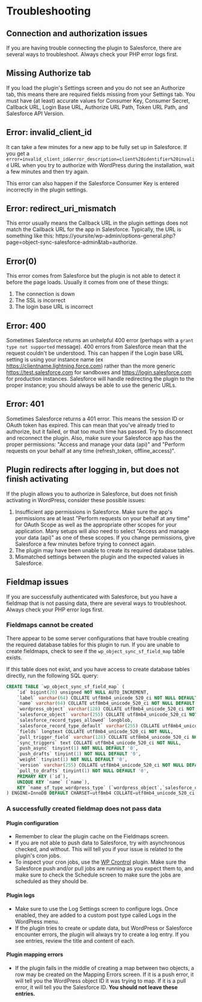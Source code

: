 # Troubleshooting

## Connection and authorization issues

If you are having trouble connecting the plugin to Salesforce, there are several ways to troubleshoot. Always check your PHP error logs first.

## Missing Authorize tab

If you load the plugin's Settings screen and you do not see an Authorize tab, this means there are required fields missing from your Settings tab. You must have (at least) accurate values for Consumer Key, Consumer Secret, Callback URL, Login Base URL, Authorize URL Path, Token URL Path, and Salesforce API Version.

## Error: invalid_client_id

It can take a few minutes for a new app to be fully set up in Salesforce. If you get a `error=invalid_client_id&error_description=client%20identifier%20invalid` URL when you try to authorize with WordPress during the installation, wait a few minutes and then try again.

This error can also happen if the Salesforce Consumer Key is entered incorrectly in the plugin settings.

## Error: redirect_uri_mismatch

This error usually means the Callback URL in the plugin settings does not match the Callback URL for the app in Salesforce. Typically, the URL is something like this: https://yoursite/wp-admin/options-general.php?page=object-sync-salesforce-admin&tab=authorize.

## Error(0)

This error comes from Salesforce but the plugin is not able to detect it before the page loads. Usually it comes from one of these things:

1. The connection is down
2. The SSL is incorrect
3. The login base URL is incorrect

## Error: 400

Sometimes Salesforce returns an unhelpful 400 error (perhaps with a `grant type not supported` message). 400 errors from Salesforce mean that the request couldn't be understood. This can happen if the Login base URL setting is using your instance name (ex https://clientname.lightning.force.com) rather than the more generic https://test.salesforce.com for sandboxes and https://login.salesforce.com for production instances. Salesforce will handle redirecting the plugin to the proper instance; you should always be able to use the generic URLs.

## Error: 401

Sometimes Salesforce returns a 401 error. This means the session ID or OAuth token has expired. This can mean that you've already tried to authorize, but it failed, or that too much time has passed. Try to disconnect and reconnect the plugin. Also, make sure your Salesforce app has the proper permissions: "Access and manage your data (api)" and "Perform requests on your behalf at any time (refresh_token, offline_access)".

## Plugin redirects after logging in, but does not finish activating

If the plugin allows you to authorize in Salesforce, but does not finish activating in WordPress, consider these possible issues:

1. Insufficient app permissions in Salesforce. Make sure the app's permissions are at least "Perform requests on your behalf at any time" for OAuth Scope as well as the appropriate other scopes for your application. Many setups will also need to select "Access and manage your data (api)" as one of these scopes. If you change permissions, give Salesforce a few minutes before trying to connect again.
2. The plugin may have been unable to create its required database tables.
3. Mismatched settings between the plugin and the expected values in Salesforce.

## Fieldmap issues

If you are successfully authenticated with Salesforce, but you have a fieldmap that is not passing data, there are several ways to troubleshoot. Always check your PHP error logs first.

### Fieldmaps cannot be created

There appear to be some server configurations that have trouble creating the required database tables for this plugin to run. If you are unable to create fieldmaps, check to see if the `wp_object_sync_sf_field_map` table exists.

If this table does not exist, and you have access to create database tables directly, run the following SQL query:

```sql
CREATE TABLE `wp_object_sync_sf_field_map` (
	`id` bigint(20) unsigned NOT NULL AUTO_INCREMENT,
	`label` varchar(64) COLLATE utf8mb4_unicode_520_ci NOT NULL DEFAULT '',
	`name` varchar(64) COLLATE utf8mb4_unicode_520_ci NOT NULL DEFAULT '',
	`wordpress_object` varchar(128) COLLATE utf8mb4_unicode_520_ci NOT NULL DEFAULT '',
	`salesforce_object` varchar(255) COLLATE utf8mb4_unicode_520_ci NOT NULL DEFAULT '',
	`salesforce_record_types_allowed` longblob,
	`salesforce_record_type_default` varchar(255) COLLATE utf8mb4_unicode_520_ci NOT NULL DEFAULT '',
	`fields` longtext COLLATE utf8mb4_unicode_520_ci NOT NULL,
	`pull_trigger_field` varchar(128) COLLATE utf8mb4_unicode_520_ci NOT NULL DEFAULT 'LastModifiedDate',
	`sync_triggers` text COLLATE utf8mb4_unicode_520_ci NOT NULL,
	`push_async` tinyint(1) NOT NULL DEFAULT '0',
	`push_drafts` tinyint(1) NOT NULL DEFAULT '0',
	`weight` tinyint(1) NOT NULL DEFAULT '0',
	`version` varchar(255) COLLATE utf8mb4_unicode_520_ci NOT NULL DEFAULT '',
	`pull_to_drafts` tinyint(1) NOT NULL DEFAULT '0',
	PRIMARY KEY (`id`),
	UNIQUE KEY `name` (`name`),
	KEY `name_sf_type_wordpress_type` (`wordpress_object`,`salesforce_object`(191))
) ENGINE=InnoDB DEFAULT CHARSET=utf8mb4 COLLATE=utf8mb4_unicode_520_ci;
```

### A successfully created fieldmap does not pass data

#### Plugin configuration
- Remember to clear the plugin cache on the Fieldmaps screen.
- If you are not able to push data to Salesforce, try with asynchronous checked, and without. This will tell you if your issue is related to the plugin's cron jobs.
- To inspect your cron jobs, use the [WP Crontrol](https://wordpress.org/plugins/wp-crontrol/) plugin. Make sure the Salesforce push and/or pull jobs are running as you expect them to, and make sure to check the Schedule screen to make sure the jobs are scheduled as they should be.

#### Plugin logs
- Make sure to use the Log Settings screen to configure logs. Once enabled, they are added to a custom post type called Logs in the WordPress menu.
- If the plugin tries to create or update data, but WordPress or Salesforce encounter errors, the plugin will always try to create a log entry. If you see entries, review the title and content of each.

#### Plugin mapping errors
- If the plugin fails in the middle of creating a map between two objects, a row may be created on the Mapping Errors screen. If it is a push error, it will tell you the WordPress object ID it was trying to map. If it is a pull error, it will tell you the Salesforce ID. **You should not leave these entries.**
